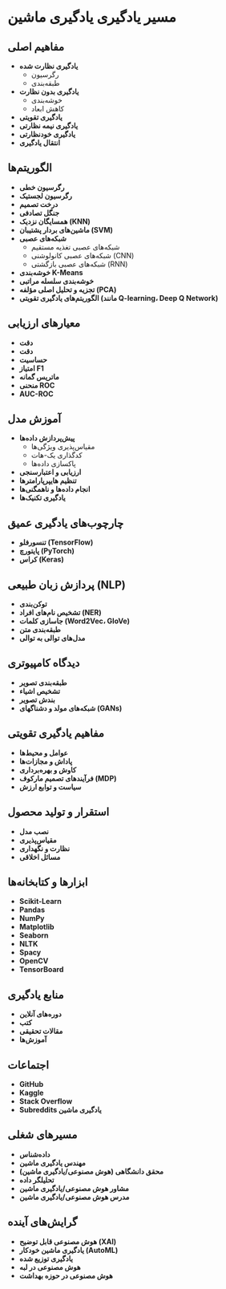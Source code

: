 # مسیر یادگیری یادگیری ماشین

## مفاهیم اصلی
- **یادگیری نظارت شده**
  - رگرسیون
  - طبقه‌بندی
- **یادگیری بدون نظارت**
  - خوشه‌بندی
  - کاهش ابعاد
- **یادگیری تقویتی**
- **یادگیری نیمه نظارتی**
- **یادگیری خودنظارتی**
- **انتقال یادگیری**

## الگوریتم‌ها
- **رگرسیون خطی**
- **رگرسیون لجستیک**
- **درخت تصمیم**
- **جنگل تصادفی**
- **همسایگان نزدیک (KNN)**
- **ماشین‌های بردار پشتیبان (SVM)**
- **شبکه‌های عصبی**
  - شبکه‌های عصبی تغذیه مستقیم
  - شبکه‌های عصبی کانولوشنی (CNN)
  - شبکه‌های عصبی بازگشتی (RNN)
- **خوشه‌بندی K-Means**
- **خوشه‌بندی سلسله مراتبی**
- **تجزیه و تحلیل اصلی مؤلفه (PCA)**
- **الگوریتم‌های یادگیری تقویتی (مانند Q-learning، Deep Q Network)**

## معیارهای ارزیابی
- **دقت**
- **دقت**
- **حساسیت**
- **امتیاز F1**
- **ماتریس گمانه**
- **منحنی ROC**
- **AUC-ROC**

## آموزش مدل
- **پیش‌پردازش داده‌ها**
  - مقیاس‌پذیری ویژگی‌ها
  - کدگذاری یک-هات
  - پاکسازی داده‌ها
- **ارزیابی و اعتبارسنجی**
- **تنظیم هایپرپارامترها**
- **انجام داده‌ها و ناهمگنی‌ها**
- **یادگیری تکنیک‌ها**

## چارچوب‌های یادگیری عمیق
- **تنسورفلو (TensorFlow)**
- **پایتورچ (PyTorch)**
- **کراس (Keras)**

## پردازش زبان طبیعی (NLP)
- **توکن‌بندی**
- **تشخیص نام‌های افراد (NER)**
- **جاسازی کلمات (Word2Vec، GloVe)**
- **طبقه‌بندی متن**
- **مدل‌های توالی به توالی**

## دیدگاه کامپیوتری
- **طبقه‌بندی تصویر**
- **تشخیص اشیاء**
- **بندش تصویر**
- **شبکه‌های مولد و دشناگهای (GANs)**

## مفاهیم یادگیری تقویتی
- **عوامل و محیط‌ها**
- **پاداش و مجازات‌ها**
- **کاوش و بهره‌برداری**
- **فرآیندهای تصمیم مارکوف (MDP)**
- **سیاست و توابع ارزش**

## استقرار و تولید محصول
- **نصب مدل**
- **مقیاس‌پذیری**
- **نظارت و نگهداری**
- **مسائل اخلاقی**

## ابزارها و کتابخانه‌ها
- **Scikit-Learn**
- **Pandas**
- **NumPy**
- **Matplotlib**
- **Seaborn**
- **NLTK**
- **Spacy**
- **OpenCV**
- **TensorBoard**

## منابع یادگیری
- **دوره‌های آنلاین**
- **کتب**
- **مقالات تحقیقی**
- **آموزش‌ها**

## اجتماعات
- **GitHub**
- **Kaggle**
- **Stack Overflow**
- **Subreddits یادگیری ماشین**

## مسیرهای شغلی
- **داده‌شناس**
- **مهندس یادگیری ماشین**
- **محقق دانشگاهی (هوش مصنوعی/یادگیری ماشین)**
- **تحلیلگر داده**
- **مشاور هوش مصنوعی/یادگیری ماشین**
- **مدرس هوش مصنوعی/یادگیری ماشین**

## گرایش‌های آینده
- **هوش مصنوعی قابل توضیح (XAI)**
- **یادگیری ماشین خودکار (AutoML)**
- **یادگیری توزیع شده**
- **هوش مصنوعی در لبه**
- **هوش مصنوعی در حوزه بهداشت**
